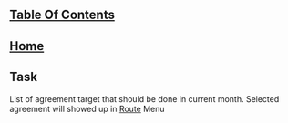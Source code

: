 ## [Table Of Contents](https://github.com/diohlicious/collection-management-app/blob/master/Readme.md)
## [Home](Menu.md)
## Task  
List of agreement target that should be done in current month. Selected agreement will showed up in [Route](Route.md) Menu
